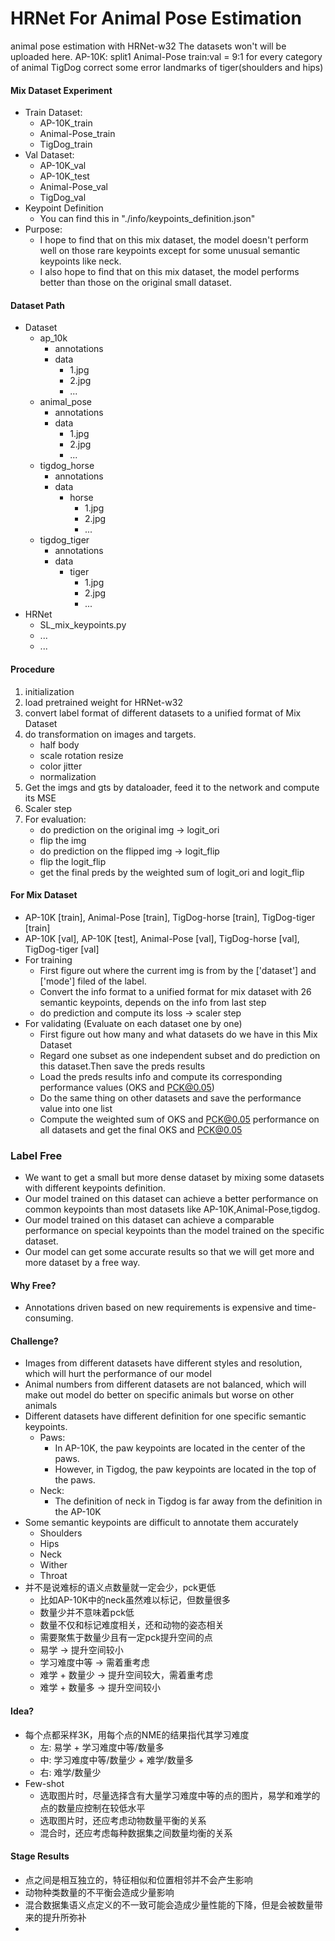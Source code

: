 # HRNet For Animal Pose Estimation
animal pose estimation with HRNet-w32
The datasets won't will be uploaded here.
AP-10K:
    split1
Animal-Pose
    train:val = 9:1 for every category of animal
TigDog
    correct some error landmarks of tiger(shoulders and hips)

#### Mix Dataset Experiment
- Train Dataset: 
  - AP-10K_train 
  - Animal-Pose_train
  - TigDog_train
- Val Dataset: 
  - AP-10K_val
  - AP-10K_test
  - Animal-Pose_val
  - TigDog_val
- Keypoint Definition
  - You can find this in "./info/keypoints_definition.json"
- Purpose:
  - I hope to find that on this mix dataset, the model doesn't perform well on those rare keypoints except for some unusual semantic keypoints like neck.
  - I also hope to find that on this mix dataset, the model performs better than those on the original small dataset.

#### Dataset Path
- Dataset
  - ap_10k
    - annotations
    - data
      - 1.jpg
      - 2.jpg
      - ...
  - animal_pose
    - annotations
    - data
      - 1.jpg
      - 2.jpg
      - ...
  - tigdog_horse
    - annotations
    - data
      - horse
        - 1.jpg
        - 2.jpg
        - ...
  - tigdog_tiger
    - annotations
    - data
      - tiger
        - 1.jpg
        - 2.jpg
        - ...
- HRNet
  - SL_mix_keypoints.py
  - ...
  - ...


#### Procedure
1. initialization
2. load pretrained weight for HRNet-w32
3. convert label format of different datasets to a unified format of Mix Dataset
4. do transformation on images and targets.
    - half body
    - scale rotation resize
    - color jitter
    - normalization
5. Get the imgs and gts by dataloader, feed it to the network and compute its MSE
6. Scaler step
7. For evaluation:
    - do prediction on the original img -> logit_ori
    - flip the img 
    - do prediction on the flipped img -> logit_flip
    - flip the logit_flip
    - get the final preds by the weighted sum of logit_ori and logit_flip

#### For Mix Dataset
- AP-10K [train], Animal-Pose [train], TigDog-horse [train], TigDog-tiger [train]
- AP-10K [val], AP-10K [test], Animal-Pose [val], TigDog-horse [val], TigDog-tiger [val]
- For training
  - First figure out where the current img is from by the ['dataset'] and ['mode'] filed of the label.
  - Convert the info format to a unified format for mix dataset with 26 semantic keypoints, depends on the info from last step
  - do prediction and compute its loss -> scaler step
- For validating (Evaluate on each dataset one by one)
  - First figure out how many and what datasets do we have in this Mix Dataset
  - Regard one subset as one independent subset and do prediction on this dataset.Then save the preds results
  - Load the preds results info and compute its corresponding performance values (OKS and PCK@0.05) 
  - Do the same thing on other datasets and save the performance value into one list
  - Compute the weighted sum of OKS and PCK@0.05 performance on all datasets and get the final OKS and PCK@0.05


### Label Free
- We want to get a small but more dense dataset by mixing some datasets with different keypoints definition.
- Our model trained on this dataset can achieve a better performance on common keypoints than most datasets like AP-10K,Animal-Pose,tigdog.
- Our model trained on this dataset can achieve a comparable performance on special keypoints than the model trained on the specific dataset.
- Our model can get some accurate results so that we will get more and more dataset by a free way.

#### Why Free?
- Annotations driven based on new requirements is expensive and time-consuming.

#### Challenge?
- Images from different datasets have different styles and resolution, which will hurt the performance of our model
- Animal numbers from different datasets are not balanced, which will make out model do better on specific animals but worse on other animals
- Different datasets have different definition for one specific semantic keypoints.
  - Paws:
    - In AP-10K, the paw keypoints are located in the center of the paws.
    - However, in Tigdog, the paw keypoints are located in the top of the paws.
  - Neck:
    - The definition of neck in Tigdog is far away from the definition in the AP-10K
- Some semantic keypoints are difficult to annotate them accurately
  - Shoulders
  - Hips
  - Neck
  - Wither
  - Throat
- 并不是说难标的语义点数量就一定会少，pck更低
  - 比如AP-10K中的neck虽然难以标记，但数量很多
  - 数量少并不意味着pck低
  - 数量不仅和标记难度相关，还和动物的姿态相关
  - 需要聚焦于数量少且有一定pck提升空间的点
  - 易学 -> 提升空间较小
  - 学习难度中等 -> 需着重考虑
  - 难学 + 数量少 -> 提升空间较大，需着重考虑
  - 难学 + 数量多 -> 提升空间较小
  
#### Idea?
- 每个点都采样3K，用每个点的NME的结果指代其学习难度
  - 左: 易学 + 学习难度中等/数量多
  - 中: 学习难度中等/数量少 + 难学/数量多
  - 右: 难学/数量少
- Few-shot 
  - 选取图片时，尽量选择含有大量学习难度中等的点的图片，易学和难学的点的数量应控制在较低水平
  - 选取图片时，还应考虑动物数量平衡的关系
  - 混合时，还应考虑每种数据集之间数量均衡的关系

#### Stage Results
- 点之间是相互独立的，特征相似和位置相邻并不会产生影响
- 动物种类数量的不平衡会造成少量影响
- 混合数据集语义点定义的不一致可能会造成少量性能的下降，但是会被数量带来的提升所弥补
- 